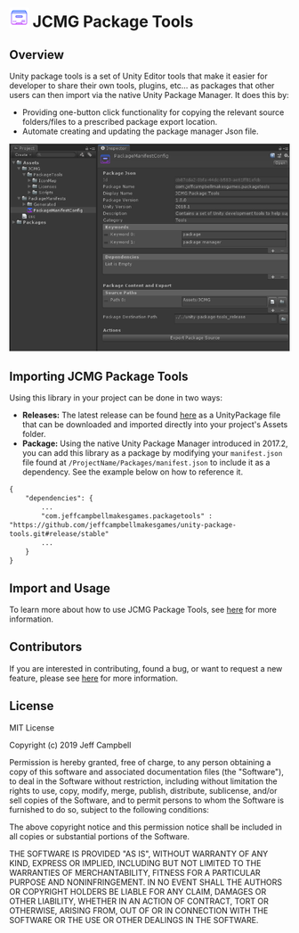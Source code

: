 # <img src="./Documentation/PackageManifestConfigIcon.png" alt="" width="35" height="35"/> JCMG Package Tools

## Overview
Unity package tools is a set of Unity Editor tools that make it easier for developer to share their own tools, plugins, etc... as packages that other users can then import via the native Unity Package Manager. It does this by:

* Providing one-button click functionality for copying the relevant source folders/files to a prescribed package export location.
* Automate creating and updating the package manager Json file.

![Package Manifest Config Inspector](./Documentation/Inspector.png)

## Importing JCMG Package Tools
Using this library in your project can be done in two ways:
* **Releases:** The latest release can be found [here](https://github.com/jeffcampbellmakesgames/unity-package-tools/releases) as a UnityPackage file that can be downloaded and imported directly into your project's Assets folder.
* **Package:** Using the native Unity Package Manager introduced in 2017.2, you can add this library as a package by modifying your `manifest.json` file found at `/ProjectName/Packages/manifest.json` to include it as a dependency. See the example below on how to reference it.

```
{
	"dependencies": {
		...
		"com.jeffcampbellmakesgames.packagetools" : "https://github.com/jeffcampbellmakesgames/unity-package-tools.git#release/stable"
		...
	}
}
```

## Import and Usage
To learn more about how to use JCMG Package Tools, see [here](./usage.md) for more information.

## Contributors
If you are interested in contributing, found a bug, or want to request a new feature, please see [here](./contributors.md) for more information.

## License
MIT License

Copyright (c) 2019 Jeff Campbell

Permission is hereby granted, free of charge, to any person obtaining a copy
of this software and associated documentation files (the "Software"), to deal
in the Software without restriction, including without limitation the rights
to use, copy, modify, merge, publish, distribute, sublicense, and/or sell
copies of the Software, and to permit persons to whom the Software is
furnished to do so, subject to the following conditions:

The above copyright notice and this permission notice shall be included in all
copies or substantial portions of the Software.

THE SOFTWARE IS PROVIDED "AS IS", WITHOUT WARRANTY OF ANY KIND, EXPRESS OR
IMPLIED, INCLUDING BUT NOT LIMITED TO THE WARRANTIES OF MERCHANTABILITY,
FITNESS FOR A PARTICULAR PURPOSE AND NONINFRINGEMENT. IN NO EVENT SHALL THE
AUTHORS OR COPYRIGHT HOLDERS BE LIABLE FOR ANY CLAIM, DAMAGES OR OTHER
LIABILITY, WHETHER IN AN ACTION OF CONTRACT, TORT OR OTHERWISE, ARISING FROM,
OUT OF OR IN CONNECTION WITH THE SOFTWARE OR THE USE OR OTHER DEALINGS IN THE
SOFTWARE.
